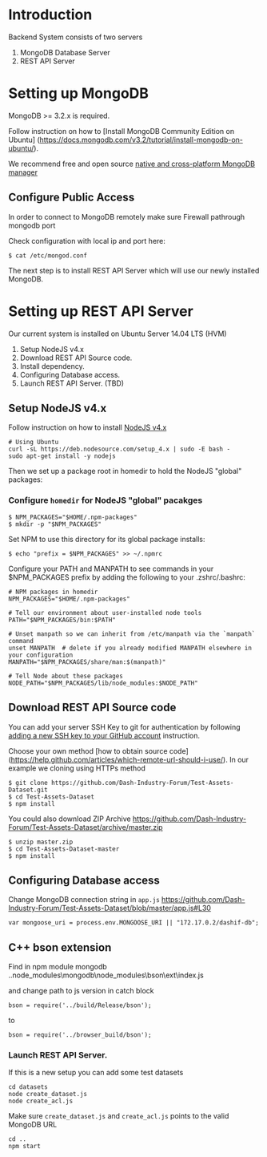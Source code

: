 # Introduction

Backend System consists of two servers

1. MongoDB Database Server 
2. REST API Server  

# Setting up MongoDB  

MongoDB >= 3.2.x is required.

Follow instruction on how to [Install MongoDB Community Edition on Ubuntu] (https://docs.mongodb.com/v3.2/tutorial/install-mongodb-on-ubuntu/).  

We recommend free and open source [native and cross-platform MongoDB manager](https://robomongo.org/)

## Configure Public Access

In order to connect to MongoDB remotely make sure Firewall pathrough mongodb port 

Check configuration with local ip and port here:

`$ cat /etc/mongod.conf` 

The next step is to install REST API Server which will use our newly installed MongoDB.

# Setting up REST API Server

Our current system is installed on Ubuntu Server 14.04 LTS (HVM)

1. Setup NodeJS v4.x
2. Download REST API Source code.
3. Install dependency. 
4. Configuring Database access.
5. Launch REST API Server. (TBD)

## Setup NodeJS v4.x

Follow instruction on how to install [NodeJS v4.x](https://github.com/nodesource/distributions#deb)

    # Using Ubuntu
    curl -sL https://deb.nodesource.com/setup_4.x | sudo -E bash -  
    sudo apt-get install -y nodejs  

Then we set up a package root in homedir to hold the NodeJS "global" packages:

### Configure `homedir` for NodeJS "global" pacakges

    $ NPM_PACKAGES="$HOME/.npm-packages"
    $ mkdir -p "$NPM_PACKAGES"

Set NPM to use this directory for its global package installs:

    $ echo "prefix = $NPM_PACKAGES" >> ~/.npmrc

Configure your PATH and MANPATH to see commands in your $NPM_PACKAGES prefix by adding the following to your .zshrc/.bashrc:

    # NPM packages in homedir
    NPM_PACKAGES="$HOME/.npm-packages"

    # Tell our environment about user-installed node tools
    PATH="$NPM_PACKAGES/bin:$PATH"
    
    # Unset manpath so we can inherit from /etc/manpath via the `manpath` command
    unset MANPATH  # delete if you already modified MANPATH elsewhere in your configuration
    MANPATH="$NPM_PACKAGES/share/man:$(manpath)"

    # Tell Node about these packages
    NODE_PATH="$NPM_PACKAGES/lib/node_modules:$NODE_PATH"

## Download REST API Source code

You can add your server SSH Key to git for authentication by following [adding a new SSH key to your GitHub account](https://help.github.com/articles/adding-a-new-ssh-key-to-your-github-account/) instruction.

Choose your own method [how to obtain source code] (https://help.github.com/articles/which-remote-url-should-i-use/). In our example we cloning using HTTPs method

    $ git clone https://github.com/Dash-Industry-Forum/Test-Assets-Dataset.git
    $ cd Test-Assets-Dataset
    $ npm install

You could also download ZIP Archive https://github.com/Dash-Industry-Forum/Test-Assets-Dataset/archive/master.zip 

    $ unzip master.zip
    $ cd Test-Assets-Dataset-master
    $ npm install

## Configuring Database access

Change MongoDB connection string in `app.js` https://github.com/Dash-Industry-Forum/Test-Assets-Dataset/blob/master/app.js#L30

    var mongoose_uri = process.env.MONGOOSE_URI || "172.17.0.2/dashif-db";

## C++ bson extension

Find in npm module mongodb ..node_modules\mongodb\node_modules\bson\ext\index.js

and change path to js version in catch block

    bson = require('../build/Release/bson');
to   
    
    bson = require('../browser_build/bson');

### Launch REST API Server.

If this is a new setup you can add some test datasets 

    cd datasets
    node create_dataset.js
    node create_acl.js
    
Make sure `create_dataset.js` and `create_acl.js` points to the valid MongoDB URL

    cd ..
    npm start
